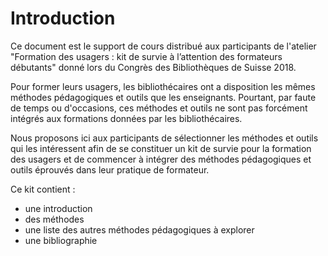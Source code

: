 # Introduction

Ce document est le support de cours distribué aux participants de l'atelier "Formation des usagers : kit de survie à l’attention des formateurs débutants" donné lors du Congrès des Bibliothèques de Suisse 2018. 

Pour former leurs usagers, les bibliothécaires ont a disposition les mêmes méthodes pédagogiques et outils que les enseignants. Pourtant, par faute de temps ou d'occasions, ces méthodes et outils ne sont pas forcément intégrés aux formations données par les bibliothécaires. 

Nous proposons ici aux participants de sélectionner les  méthodes et outils qui les intéressent afin de se constituer un kit de survie pour la formation des usagers et de commencer à intégrer des méthodes pédagogiques et outils éprouvés dans leur pratique de formateur.

Ce kit contient :
- une introduction
- des méthodes
- une liste des autres méthodes pédagogiques à explorer
- une bibliographie 
